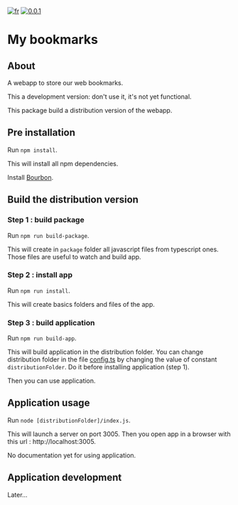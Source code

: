 [![fr](https://img.shields.io/badge/lang-fr-blueviolet.svg)](README.fr.md) [![0.0.1](https://img.shields.io/badge/version-0.0.1-critical.svg)](README.fr.md)

# My bookmarks

## About
A webapp to store our web bookmarks.

This a development version: don't use it, it's not yet functional.

This package build a distribution version of the webapp.

## Pre installation

Run `npm install`.

This will install all npm dependencies.

Install [Bourbon](https://www.bourbon.io/).

## Build the distribution version

### Step 1 : build package

Run `npm run build-package`.

This will create in `package` folder all javascript files from typescript ones. Those files are useful to watch and build app.

### Step 2 : install app
Run `npm run install`.

This will create basics folders and files of the app.

### Step 3 : build application

Run `npm run build-app`.

This will build application in the distribution folder. You can change distribution folder in the file [config.ts](src/config.ts) by changing the value of constant `distributionFolder`. Do it before installing application (step 1).

Then you can use application.

## Application usage

Run `node [distributionFolder]/index.js`.

This will launch a server on port 3005. Then you open app in a browser with this url : http://localhost:3005.

No documentation yet for using application.

## Application development

Later...
